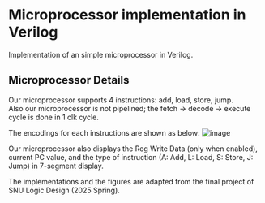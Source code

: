# Microprocessor implementation in Verilog
Implementation of an simple microprocessor in Verilog.

## Microprocessor Details
Our microprocessor supports 4 instructions: add, load, store, jump.      
Also our microprocessor is not pipelined; the fetch -> decode -> execute cycle is done in 1 clk cycle.

The encodings for each instructions are shown as below: 
![image](https://github.com/user-attachments/assets/9c8328c7-deac-4c94-ae63-f6f6464a932e)

Our microprocessor also displays the Reg Write Data (only when enabled), current PC value, and the type of instruction (A: Add, L: Load, S: Store, J: Jump) in 7-segment display.

The implementations and the figures are adapted from the final project of SNU Logic Design (2025 Spring).
